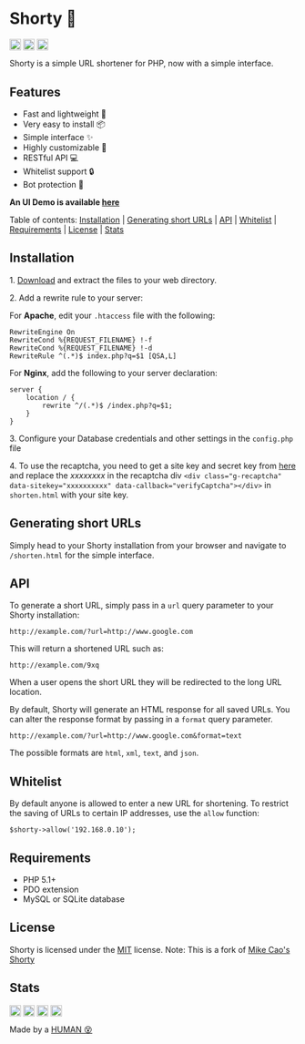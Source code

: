 # Shorty :link:

<a href="https://github.com/jmcrafter26/shorty/releases/latest"><img src="https://api.jm26.net/badge/beta?url=https://img.shields.io/github/release/jmcrafter26/shorty.json&format=cap-l" height="20px" alt="Latest Release" style="display: inline-block; vertical-align: middle;"></a> <a href="https://github.com/JMcrafter26/shorty/blob/master/LICENSE"><img src="https://api.jm26.net/badge/beta?url=https://img.shields.io/github/license/jmcrafter26/shorty.json&format=cap-l" height="20px" alt="License" style="display: inline-block; vertical-align: middle;"></a> <img src="https://api.jm26.net/badge?g&label=It's%20even&message=~USEFUL~&color=pink" height="20px" alt="It's even ~USEFUL~" style="display: inline-block; vertical-align: middle;">

Shorty is a simple URL shortener for PHP, now with a simple interface.

## Features

* Fast and lightweight :rocket:
* Very easy to install :package:
* Simple interface :sparkles:
* Highly customizable :wrench:
* RESTful API :computer:
* Whitelist support :lock:
* Bot protection :robot:

**An UI Demo is available [here](https://test.jm26.net/shorty-demo)**

<div>Table of contents: <a href="#installation">Installation</a> | <a href="#generating-short-urls">Generating short URLs</a> | <a href="#api">API</a> | <a href="#whitelist">Whitelist</a> | <a href="#requirements">Requirements</a> | <a href="#license">License</a> | <a href="#stats">Stats</a></div>

## Installation

1\. [Download](https://github.com/JMcrafter26/shorty/releases/latest) and extract the files to your web directory.

2\. Add a rewrite rule to your server:

For **Apache**, edit your `.htaccess` file with the following:

    RewriteEngine On
    RewriteCond %{REQUEST_FILENAME} !-f
    RewriteCond %{REQUEST_FILENAME} !-d
    RewriteRule ^(.*)$ index.php?q=$1 [QSA,L]

For **Nginx**, add the following to your server declaration:

    server {
        location / {
            rewrite ^/(.*)$ /index.php?q=$1;
        }
    }

3\. Configure your Database credentials and other settings in the `config.php` file

4\. To use the recaptcha, you need to get a site key and secret key from [here](https://www.google.com/recaptcha/admin/create) and replace the *xxxxxxxx* in the recaptcha div `<div class="g-recaptcha" data-sitekey="xxxxxxxxxx" data-callback="verifyCaptcha"></div>` in `shorten.html` with your site key.

## Generating short URLs

Simply head to your Shorty installation from your browser and navigate to `/shorten.html` for the simple interface.

## API

To generate a short URL, simply pass in a `url` query parameter to your Shorty installation:

    http://example.com/?url=http://www.google.com

This will return a shortened URL such as:

    http://example.com/9xq

When a user opens the short URL they will be redirected to the long URL location.

By default, Shorty will generate an HTML response for all saved URLs.
You can alter the response format by passing in a `format` query parameter.

    http://example.com/?url=http://www.google.com&format=text

The possible formats are `html`, `xml`, `text`, and `json`.

## Whitelist

By default anyone is allowed to enter a new URL for shortening. To restrict the saving of URLs to certain IP addresses, use the `allow` function:

    $shorty->allow('192.168.0.10');

## Requirements

* PHP 5.1+
* PDO extension
* MySQL or SQLite database

## License

Shorty is licensed under the [MIT](https://github.com/jmcrafter26/shorty/blob/master/LICENSE) license. Note: This is a fork of [Mike Cao's Shorty](https://github.com/mikecao/shorty/)

## Stats

<a href="https://github.com/JMcrafter26/shorty/stargazers" target="_blank"><img src="https://api.jm26.net/badge/beta?url=https://shields.io/github/stars/jmcrafter26/shorty.json&color=FFDB2D&label=Stars" height="20px" alt="Stars " style="display: inline-block; vertical-align: middle;"></a>
<a href="https://github.com/JMcrafter26/shorty/graphs/contributors" target="_blank"><img src="https://api.jm26.net/badge/beta?url=https://img.shields.io/github/contributors/jmcrafter26/shorty.json&color=blue&format=cap" height="20px" style="display: inline-block; vertical-align: middle;"></a>
<img src="https://api.jm26.net/badge/beta.php?url=https://api.countapi.xyz/hit/jmcrafter26/shorty.json&label=Repo%20visits&color=green" height="20px" alt="Get these COOL BADGES" style="display: inline-block; vertical-align: middle;">
<a href="https://github.com/JMcrafter26/php-badges" target="_blank"><img src="https://api.jm26.net/badge/beta?g&label=Get%20these&icon=f41b&message=COOL%20BADGES&color=de4ff4" height="20px" alt="Get these COOL BADGES" style="display: inline-block; vertical-align: middle;"></a>

Made by a [HUMAN 😵](https://github.com/JMcrafter26)
